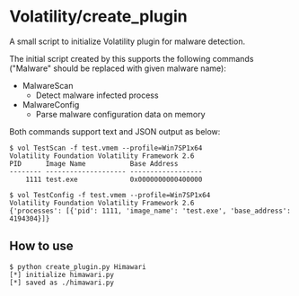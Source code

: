 # Volatility/create_plugin
A small script to initialize Volatility plugin for malware detection.

The initial script created by this supports the following commands ("Malware" should be replaced with given malware name):

* MalwareScan
  * Detect malware infected process
* MalwareConfig
  * Parse malware configuration data on memory

Both commands support text and JSON output as below:

```
$ vol TestScan -f test.vmem --profile=Win7SP1x64
Volatility Foundation Volatility Framework 2.6
PID      Image Name           Base Address      
-------- -------------------- ------------------
    1111 test.exe             0x0000000000400000
```

```
$ vol TestConfig -f test.vmem --profile=Win7SP1x64
Volatility Foundation Volatility Framework 2.6
{'processes': [{'pid': 1111, 'image_name': 'test.exe', 'base_address': 4194304}]}
```

## How to use
```
$ python create_plugin.py Himawari
[*] initialize himawari.py
[*] saved as ./himawari.py
```
